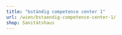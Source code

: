 ```yaml
---
title: "bständig competence center 1"
url: /wien/bstaendig-competence-center-1/
shop: Sanitätshaus
---
```

